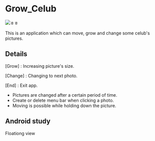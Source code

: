 # Grow_Celub
![ㅎㅎ](/C:\Users\mypc\Desktop/to/ㅎㅎ.png)

This is an application which can move, grow and change some celub's pictures.

## Details
[Grow] : Increasing picture's size.

[Change] : Changing to next photo.

[End] : Exit app.

* Pictures are changed after a certain period of time. 
* Create or delete menu bar when clicking a photo. 
* Moving is possible while holding down the picture. 

## Android study
Floationg view
